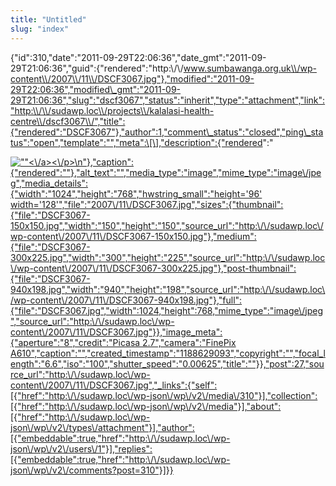 ```yaml
---
title: "Untitled"
slug: "index"
---
```


{"id":310,"date":"2011-09-29T22:06:36","date\_gmt":"2011-09-29T21:06:36","guid":{"rendered":"http:\\/\\/www.sumbawanga.org.uk\\/wp-content\\/2007\\/11\\/DSCF3067.jpg"},"modified":"2011-09-29T22:06:36","modified\_gmt":"2011-09-29T21:06:36","slug":"dscf3067","status":"inherit","type":"attachment","link":"http:\\/\\/sudawp.loc\\/projects\\/kalalasi-health-centre\\/dscf3067\\/","title":{"rendered":"DSCF3067"},"author":1,"comment\_status":"closed","ping\_status":"open","template":"","meta":\[\],"description":{"rendered":"

[![\"\"](\"http:\/\/sudawp.loc\/wp-content\/2007\/11\/DSCF3067-300x225.jpg\")<\\/a><\\/p>\\n"},"caption":{"rendered":""},"alt\_text":"","media\_type":"image","mime\_type":"image\\/jpeg","media\_details":{"width":"1024","height":"768","hwstring\_small":"height='96' width='128'","file":"2007\\/11\\/DSCF3067.jpg","sizes":{"thumbnail":{"file":"DSCF3067-150x150.jpg","width":"150","height":"150","source\_url":"http:\\/\\/sudawp.loc\\/wp-content\\/2007\\/11\\/DSCF3067-150x150.jpg"},"medium":{"file":"DSCF3067-300x225.jpg","width":"300","height":"225","source\_url":"http:\\/\\/sudawp.loc\\/wp-content\\/2007\\/11\\/DSCF3067-300x225.jpg"},"post-thumbnail":{"file":"DSCF3067-940x198.jpg","width":"940","height":"198","source\_url":"http:\\/\\/sudawp.loc\\/wp-content\\/2007\\/11\\/DSCF3067-940x198.jpg"},"full":{"file":"DSCF3067.jpg","width":1024,"height":768,"mime\_type":"image\\/jpeg","source\_url":"http:\\/\\/sudawp.loc\\/wp-content\\/2007\\/11\\/DSCF3067.jpg"}},"image\_meta":{"aperture":"8","credit":"Picasa 2.7","camera":"FinePix A610","caption":"","created\_timestamp":"1188629093","copyright":"","focal\_length":"6.6","iso":"100","shutter\_speed":"0.00625","title":""}},"post":27,"source\_url":"http:\\/\\/sudawp.loc\\/wp-content\\/2007\\/11\\/DSCF3067.jpg","\_links":{"self":\[{"href":"http:\\/\\/sudawp.loc\\/wp-json\\/wp\\/v2\\/media\\/310"}\],"collection":\[{"href":"http:\\/\\/sudawp.loc\\/wp-json\\/wp\\/v2\\/media"}\],"about":\[{"href":"http:\\/\\/sudawp.loc\\/wp-json\\/wp\\/v2\\/types\\/attachment"}\],"author":\[{"embeddable":true,"href":"http:\\/\\/sudawp.loc\\/wp-json\\/wp\\/v2\\/users\\/1"}\],"replies":\[{"embeddable":true,"href":"http:\\/\\/sudawp.loc\\/wp-json\\/wp\\/v2\\/comments?post=310"}\]}}](http:\/\/sudawp.loc\/wp-content\/2007\/11\/DSCF3067.jpg)